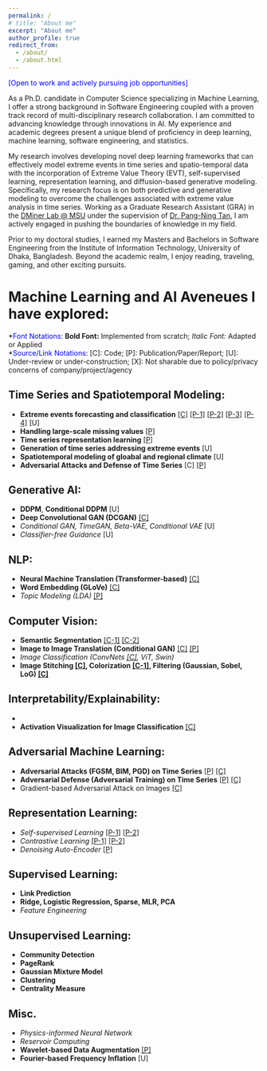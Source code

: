 ```yaml
---
permalink: /
# title: "About me"
excerpt: "About me"
author_profile: true
redirect_from: 
  - /about/
  - /about.html
---
```

<span style="color:blue">
[Open to work and actively pursuing job opportunities]
</span>

As a Ph.D. candidate in Computer Science specializing in Machine Learning, I offer a strong background in Software Engineering
coupled with a proven track record of multi-disciplinary research collaboration. I am committed to advancing knowledge through
innovations in AI. My experience and academic degrees present a unique blend of proficiency in deep learning, machine learning, software engineering, and statistics. 

My research involves developing novel deep learning frameworks that can effectively model extreme events in time series and spatio-temporal data with the incorporation of Extreme Value Theory (EVT), self-supervised learning, representation learning, and diffusion-based generative modeling. Specifically, my research focus is on both predictive and generative modeling to overcome the challenges associated with extreme value analysis in time series. Working as a Graduate Research Assistant (GRA) in the [DMiner Lab @ MSU](https://www.egr.msu.edu/~ptan/dminer/) under the supervision of [Dr. Pang-Ning Tan](https://www.cse.msu.edu/~ptan/), I am actively engaged in pushing the boundaries of knowledge in my field.

Prior to my doctoral studies, I earned my Masters and Bachelors in Software Engineering from the Institute of Information Technology, University of Dhaka, Bangladesh. Beyond the academic realm, I enjoy reading, traveling, gaming, and other exciting pursuits.

# Machine Learning and AI Aveneues I have explored:

\*<span style="color:blue">Font Notations:</span> 
**Bold Font:** Implemented from scratch; *Italic Font:* Adapted or Applied   
\*<span style="color:blue">Source/Link Notations:</span> \[C\]: Code; \[P\]: Publication/Paper/Report; \[U\]: Under-review or under-construction; \[X\]: Not sharable due to policy/privacy concerns of company/project/agency

## Time Series and Spatiotemporal Modeling:
- **Extreme events forecasting and classification** [[C]](https://github.com/galib19/DeepExtrema-IJCAI22-) [[P-1]](https://www.ijcai.org/proceedings/2022/0413.pdf) [[P-2]](https://www.ijcai.org/proceedings/2023/0414.pdf) [[P-3]](https://ieeexplore.ieee.org/stamp/stamp.jsp?arnumber=10415790) [[P-4]](https://dl.acm.org/doi/pdf/10.1145/3534678.3539464) \[U\]
- **Handling large-scale missing values** [[P]](https://www.ijcai.org/proceedings/2023/0414.pdf)
- **Time series representation learning** [[P]](https://ieeexplore.ieee.org/stamp/stamp.jsp?arnumber=10415790)
- **Generation of time series addressing extreme events** \[U\]
- **Spatiotemporal modeling of gloabal and regional climate** \[U\]
- **Adversarial Attacks and Defense of Time Series** \[C\] [[P]](https://arxiv.org/pdf/2301.03703.pdf)

## Generative AI:
- **DDPM**, **Conditional DDPM** [U]
- **Deep Convolutional GAN (DCGAN)** [[C]](https://github.com/galib19/CSE-891-Deep-Learning/tree/main/Programming-Assignments/programming-assignment-4)
- *Conditional GAN, TimeGAN, Beta-VAE, Conditional VAE* [U]
- *Classifier-free Guidance* [U]

## NLP:
- **Neural Machine Translation (Transformer-based)** [[C]](https://github.com/galib19/CSE-891-Deep-Learning/tree/main/Programming-Assignments/programming-assignment-3/programming-assignment-3)
- **Word Embedding (GLoVe)** [[C]](https://github.com/galib19/CSE-891-Deep-Learning/tree/main/Programming-Assignments/programming-assignment-1/programming-assignment-1)
- *Topic Modeling (LDA)* [[P]](https://galib19.github.io/files/GithubIssuesLDA2020.pdf)

## Computer Vision:
- **Semantic Segmentation** [[C-1]](https://github.com/galib19/CSE-891-Deep-Learning/tree/main/Programming-Assignments/programming-assignment-2/programming-assignment-2) [[C-2]](https://github.com/galib19/CSE-803-Computer-Vision/blob/main/Homeworks/HW5/part3.py)
- **Image to Image Translation (Conditional GAN)** [[C]](https://github.com/galib19/Image-to-Image-Translation-using-Conditional-GAN) [[P]](https://galib19.github.io/files/ImageToImage_2021.pdf)
- *Image Classification (ConvNets [[C]](https://github.com/galib19/CSE-803-Computer-Vision/blob/main/Homeworks/HW5/part1.py), ViT, Swin)*
- **Image Stitching [[C]](https://github.com/galib19/CSE-803-Computer-Vision/tree/main/Homeworks/HW3/code), Colorization [[C-1]](https://github.com/galib19/CSE-891-Deep-Learning/tree/main/Programming-Assignments/programming-assignment-2/programming-assignment-2), Filtering (Gaussian, Sobel, LoG) [[C]](https://github.com/galib19/CSE-803-Computer-Vision/tree/main/Homeworks/HW2/solutions_submissions)**

## Interpretability/Explainability:
- 
- **Activation Visualization for Image Classification** [[C]](https://github.com/galib19/CSE-803-Computer-Vision/blob/main/Homeworks/HW5/part2.py)

## Adversarial Machine Learning:
- **Adversarial Attacks (FGSM, BIM, PGD) on Time Series** [[P]](https://arxiv.org/pdf/2301.03703.pdf) [[C]](https://github.com/galib19/Adversarial_Attacks_and_Defense_on_Time_Series)
- **Adversarial Defense (Adversarial Training) on Time Series** [[P]](https://arxiv.org/pdf/2301.03703.pdf) [[C]](https://github.com/galib19/Adversarial_Attacks_and_Defense_on_Time_Series)
- Gradient-based Adversarial Attack on Images [[C]](https://github.com/galib19/CSE-803-Computer-Vision/blob/main/Homeworks/HW4/code/fooling_images.py)

## Representation Learning:
- *Self-supervised Learning* [[P-1]](https://ieeexplore.ieee.org/stamp/stamp.jsp?arnumber=10415790) [[P-2]](https://www.ijcai.org/proceedings/2023/0414.pdf)
- *Contrastive Learning* [[P-1]](https://ieeexplore.ieee.org/stamp/stamp.jsp?arnumber=10415790) [[P-2]](https://www.ijcai.org/proceedings/2023/0414.pdf)
- *Denoising Auto-Encoder* [[P]](https://www.ijcai.org/proceedings/2023/0414.pdf)

## Supervised Learning:
- **Link Prediction**
- **Ridge, Logistic Regression, Sparse, MLR, PCA**
- *Feature Engineering*

## Unsupervised Learning:
- **Community Detection**
- **PageRank**
- **Gaussian Mixture Model**
- **Clustering**
- **Centrality Measure**

## Misc.
- *Physics-informed Neural Network*
- *Reservoir Computing*
- **Wavelet-based Data Augmentation** [[P]](https://ieeexplore.ieee.org/stamp/stamp.jsp?arnumber=10415790)
- **Fourier-based Frequency Inflation** [U]

  